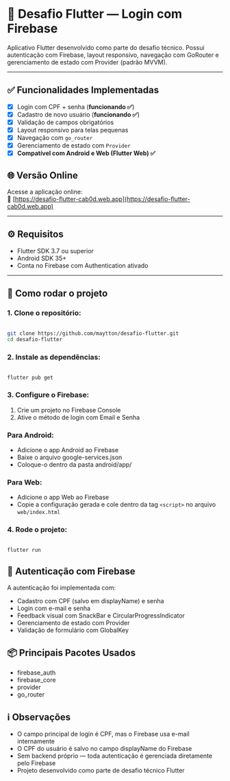 # 📱 Desafio Flutter — Login com Firebase

Aplicativo Flutter desenvolvido como parte do desafio técnico. Possui autenticação com Firebase, layout responsivo, navegação com GoRouter e gerenciamento de estado com Provider (padrão MVVM).

---

## ✅ Funcionalidades Implementadas

- [x] Login com CPF + senha (**funcionando ✅**)
- [x] Cadastro de novo usuário (**funcionando ✅**)
- [x] Validação de campos obrigatórios
- [x] Layout responsivo para telas pequenas
- [x] Navegação com `go_router`
- [x] Gerenciamento de estado com `Provider`
- [x] **Compatível com Android e Web (Flutter Web) ✅**

## 🌐 Versão Online

Acesse a aplicação online:  
🔗 [https://desafio-flutter-cab0d.web.app](https://desafio-flutter-cab0d.web.app)

---

## ⚙️ Requisitos

- Flutter SDK 3.7 ou superior
- Android SDK 35+
- Conta no Firebase com Authentication ativado

---

## 🚀 Como rodar o projeto

### 1. Clone o repositório:

```bash

git clone https://github.com/maytton/desafio-flutter.git
cd desafio-flutter
```

### 2. Instale as dependências:

```bash

flutter pub get
```

### 3. Configure o Firebase:

1. Crie um projeto no Firebase Console
2. Ative o método de login com Email e Senha

### Para Android:
- Adicione o app Android ao Firebase
- Baixe o arquivo google-services.json
- Coloque-o dentro da pasta android/app/

### Para Web:
- Adicione o app Web ao Firebase
- Copie a configuração gerada e cole dentro da tag `<script>` no arquivo `web/index.html`


### 4. Rode o projeto:
```bash

flutter run
```

## 🔐 Autenticação com Firebase
A autenticação foi implementada com:

- Cadastro com CPF (salvo em displayName) e senha
- Login com e-mail e senha
- Feedback visual com SnackBar e CircularProgressIndicator
- Gerenciamento de estado com Provider
- Validação de formulário com GlobalKey<FormState>


## 📦 Principais Pacotes Usados
- firebase_auth
- firebase_core
- provider
- go_router

## ℹ️ Observações
  - O campo principal de login é CPF, mas o Firebase usa e-mail internamente
- O CPF do usuário é salvo no campo displayName do Firebase
- Sem backend próprio — toda autenticação é gerenciada diretamente pelo Firebase
- Projeto desenvolvido como parte de desafio técnico Flutter




